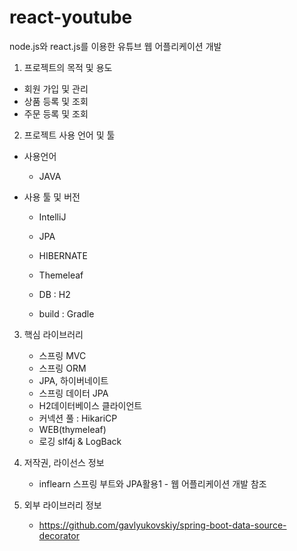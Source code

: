 # react-youtube

node.js와 react.js를 이용한 유튜브 웹 어플리케이션 개발


1. 프로젝트의 목적 및 용도
 - 회원 가입 및 관리
 - 상품 등록 및 조회
 - 주문 등록 및 조회

2. 프로젝트 사용 언어 및 툴
 - 사용언어
    - JAVA

 - 사용 툴 및 버전
    - IntelliJ
    - JPA
    - HIBERNATE
    - Themeleaf
    
    - DB : H2
    - build : Gradle
              
3. 핵심 라이브러리
    - 스프링 MVC
    - 스프링 ORM
    - JPA, 하이버네이트
    - 스프링 데이터 JPA
    - H2데이터베이스 클라이언트
    - 커넥션 풀 : HikariCP
    - WEB(thymeleaf)
    - 로깅 slf4j & LogBack
   
4. 저작권, 라이선스 정보
    - inflearn 스프링 부트와 JPA활용1 - 웹 어플리케이션 개발 참조
   
5. 외부 라이브러리 정보
    - https://github.com/gavlyukovskiy/spring-boot-data-source-decorator
